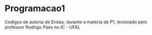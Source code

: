 # Programacao1
Codigos de autoria de Enéas; durante a materia de P1, lecionado pelo professor Rodrigo Paes no IC - UFAL
 
